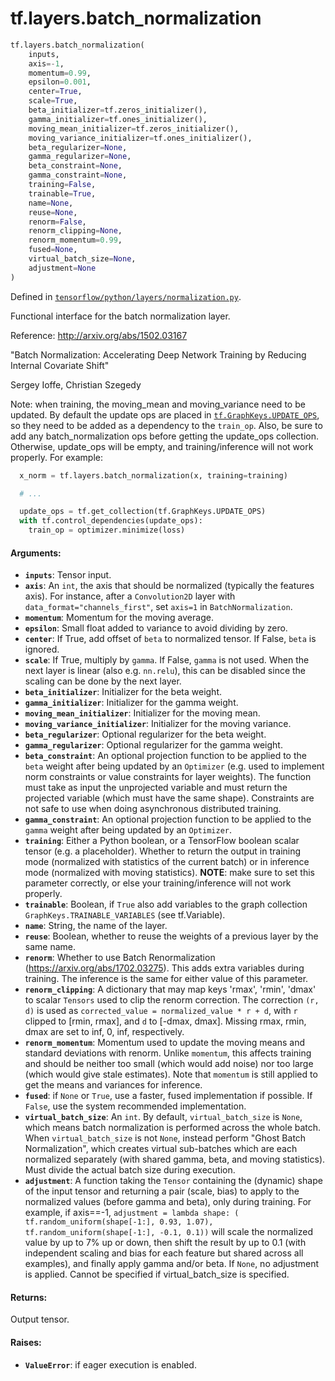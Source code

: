 <div itemscope itemtype="http://developers.google.com/ReferenceObject">
<meta itemprop="name" content="tf.layers.batch_normalization" />
<meta itemprop="path" content="Stable" />
</div>

# tf.layers.batch_normalization

``` python
tf.layers.batch_normalization(
    inputs,
    axis=-1,
    momentum=0.99,
    epsilon=0.001,
    center=True,
    scale=True,
    beta_initializer=tf.zeros_initializer(),
    gamma_initializer=tf.ones_initializer(),
    moving_mean_initializer=tf.zeros_initializer(),
    moving_variance_initializer=tf.ones_initializer(),
    beta_regularizer=None,
    gamma_regularizer=None,
    beta_constraint=None,
    gamma_constraint=None,
    training=False,
    trainable=True,
    name=None,
    reuse=None,
    renorm=False,
    renorm_clipping=None,
    renorm_momentum=0.99,
    fused=None,
    virtual_batch_size=None,
    adjustment=None
)
```



Defined in [`tensorflow/python/layers/normalization.py`](/code/stable/tensorflow/python/layers/normalization.py).

Functional interface for the batch normalization layer.

Reference: http://arxiv.org/abs/1502.03167

"Batch Normalization: Accelerating Deep Network Training by Reducing
Internal Covariate Shift"

Sergey Ioffe, Christian Szegedy

Note: when training, the moving_mean and moving_variance need to be updated.
By default the update ops are placed in <a href="../../tf/GraphKeys.md#UPDATE_OPS"><code>tf.GraphKeys.UPDATE_OPS</code></a>, so they
need to be added as a dependency to the `train_op`. Also, be sure to add
any batch_normalization ops before getting the update_ops collection.
Otherwise, update_ops will be empty, and training/inference will not work
properly. For example:

```python
  x_norm = tf.layers.batch_normalization(x, training=training)

  # ...

  update_ops = tf.get_collection(tf.GraphKeys.UPDATE_OPS)
  with tf.control_dependencies(update_ops):
    train_op = optimizer.minimize(loss)
```

#### Arguments:

* <b>`inputs`</b>: Tensor input.
* <b>`axis`</b>: An `int`, the axis that should be normalized (typically the features
    axis). For instance, after a `Convolution2D` layer with
    `data_format="channels_first"`, set `axis=1` in `BatchNormalization`.
* <b>`momentum`</b>: Momentum for the moving average.
* <b>`epsilon`</b>: Small float added to variance to avoid dividing by zero.
* <b>`center`</b>: If True, add offset of `beta` to normalized tensor. If False, `beta`
    is ignored.
* <b>`scale`</b>: If True, multiply by `gamma`. If False, `gamma` is
    not used. When the next layer is linear (also e.g. `nn.relu`), this can be
    disabled since the scaling can be done by the next layer.
* <b>`beta_initializer`</b>: Initializer for the beta weight.
* <b>`gamma_initializer`</b>: Initializer for the gamma weight.
* <b>`moving_mean_initializer`</b>: Initializer for the moving mean.
* <b>`moving_variance_initializer`</b>: Initializer for the moving variance.
* <b>`beta_regularizer`</b>: Optional regularizer for the beta weight.
* <b>`gamma_regularizer`</b>: Optional regularizer for the gamma weight.
* <b>`beta_constraint`</b>: An optional projection function to be applied to the `beta`
      weight after being updated by an `Optimizer` (e.g. used to implement
      norm constraints or value constraints for layer weights). The function
      must take as input the unprojected variable and must return the
      projected variable (which must have the same shape). Constraints are
      not safe to use when doing asynchronous distributed training.
* <b>`gamma_constraint`</b>: An optional projection function to be applied to the
      `gamma` weight after being updated by an `Optimizer`.
* <b>`training`</b>: Either a Python boolean, or a TensorFlow boolean scalar tensor
    (e.g. a placeholder). Whether to return the output in training mode
    (normalized with statistics of the current batch) or in inference mode
    (normalized with moving statistics). **NOTE**: make sure to set this
    parameter correctly, or else your training/inference will not work
    properly.
* <b>`trainable`</b>: Boolean, if `True` also add variables to the graph collection
    `GraphKeys.TRAINABLE_VARIABLES` (see tf.Variable).
* <b>`name`</b>: String, the name of the layer.
* <b>`reuse`</b>: Boolean, whether to reuse the weights of a previous layer
    by the same name.
* <b>`renorm`</b>: Whether to use Batch Renormalization
    (https://arxiv.org/abs/1702.03275). This adds extra variables during
    training. The inference is the same for either value of this parameter.
* <b>`renorm_clipping`</b>: A dictionary that may map keys 'rmax', 'rmin', 'dmax' to
    scalar `Tensors` used to clip the renorm correction. The correction
    `(r, d)` is used as `corrected_value = normalized_value * r + d`, with
    `r` clipped to [rmin, rmax], and `d` to [-dmax, dmax]. Missing rmax, rmin,
    dmax are set to inf, 0, inf, respectively.
* <b>`renorm_momentum`</b>: Momentum used to update the moving means and standard
    deviations with renorm. Unlike `momentum`, this affects training
    and should be neither too small (which would add noise) nor too large
    (which would give stale estimates). Note that `momentum` is still applied
    to get the means and variances for inference.
* <b>`fused`</b>: if `None` or `True`, use a faster, fused implementation if possible.
    If `False`, use the system recommended implementation.
* <b>`virtual_batch_size`</b>: An `int`. By default, `virtual_batch_size` is `None`,
    which means batch normalization is performed across the whole batch. When
    `virtual_batch_size` is not `None`, instead perform "Ghost Batch
    Normalization", which creates virtual sub-batches which are each
    normalized separately (with shared gamma, beta, and moving statistics).
    Must divide the actual batch size during execution.
* <b>`adjustment`</b>: A function taking the `Tensor` containing the (dynamic) shape of
    the input tensor and returning a pair (scale, bias) to apply to the
    normalized values (before gamma and beta), only during training. For
    example, if axis==-1,
      `adjustment = lambda shape: (
        tf.random_uniform(shape[-1:], 0.93, 1.07),
        tf.random_uniform(shape[-1:], -0.1, 0.1))`
    will scale the normalized value by up to 7% up or down, then shift the
    result by up to 0.1 (with independent scaling and bias for each feature
    but shared across all examples), and finally apply gamma and/or beta. If
    `None`, no adjustment is applied. Cannot be specified if
    virtual_batch_size is specified.


#### Returns:

Output tensor.


#### Raises:

* <b>`ValueError`</b>: if eager execution is enabled.